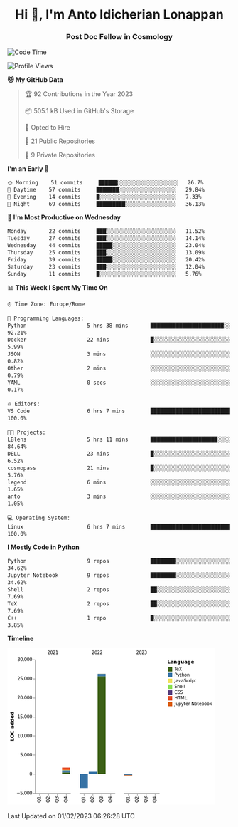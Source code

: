 
<h1 align="center">Hi 👋, I'm Anto Idicherian Lonappan</h1>
<h3 align="center">Post Doc Fellow in Cosmology</h3>

<!--START_SECTION:waka-->
![Code Time](http://img.shields.io/badge/Code%20Time-141%20hrs%2015%20mins-blue)

![Profile Views](http://img.shields.io/badge/Profile%20Views-108-blue)

**🐱 My GitHub Data** 

> 🏆 92 Contributions in the Year 2023
 > 
> 📦 505.1 kB Used in GitHub's Storage 
 > 
> 💼 Opted to Hire
 > 
> 📜 21 Public Repositories 
 > 
> 🔑 9 Private Repositories  
 > 
**I'm an Early 🐤** 

```text
🌞 Morning    51 commits     ██████░░░░░░░░░░░░░░░░░░░   26.7% 
🌆 Daytime    57 commits     ███████░░░░░░░░░░░░░░░░░░   29.84% 
🌃 Evening    14 commits     █░░░░░░░░░░░░░░░░░░░░░░░░   7.33% 
🌙 Night      69 commits     █████████░░░░░░░░░░░░░░░░   36.13%

```
📅 **I'm Most Productive on Wednesday** 

```text
Monday       22 commits     ███░░░░░░░░░░░░░░░░░░░░░░   11.52% 
Tuesday      27 commits     ███░░░░░░░░░░░░░░░░░░░░░░   14.14% 
Wednesday    44 commits     █████░░░░░░░░░░░░░░░░░░░░   23.04% 
Thursday     25 commits     ███░░░░░░░░░░░░░░░░░░░░░░   13.09% 
Friday       39 commits     █████░░░░░░░░░░░░░░░░░░░░   20.42% 
Saturday     23 commits     ███░░░░░░░░░░░░░░░░░░░░░░   12.04% 
Sunday       11 commits     █░░░░░░░░░░░░░░░░░░░░░░░░   5.76%

```


📊 **This Week I Spent My Time On** 

```text
⌚︎ Time Zone: Europe/Rome

💬 Programming Languages: 
Python                   5 hrs 38 mins       ███████████████████████░░   92.21% 
Docker                   22 mins             █░░░░░░░░░░░░░░░░░░░░░░░░   5.99% 
JSON                     3 mins              ░░░░░░░░░░░░░░░░░░░░░░░░░   0.82% 
Other                    2 mins              ░░░░░░░░░░░░░░░░░░░░░░░░░   0.79% 
YAML                     0 secs              ░░░░░░░░░░░░░░░░░░░░░░░░░   0.17%

🔥 Editors: 
VS Code                  6 hrs 7 mins        █████████████████████████   100.0%

🐱‍💻 Projects: 
LBlens                   5 hrs 11 mins       █████████████████████░░░░   84.64% 
DELL                     23 mins             █░░░░░░░░░░░░░░░░░░░░░░░░   6.52% 
cosmopass                21 mins             █░░░░░░░░░░░░░░░░░░░░░░░░   5.76% 
legend                   6 mins              ░░░░░░░░░░░░░░░░░░░░░░░░░   1.65% 
anto                     3 mins              ░░░░░░░░░░░░░░░░░░░░░░░░░   1.05%

💻 Operating System: 
Linux                    6 hrs 7 mins        █████████████████████████   100.0%

```

**I Mostly Code in Python** 

```text
Python                   9 repos             ████████░░░░░░░░░░░░░░░░░   34.62% 
Jupyter Notebook         9 repos             ████████░░░░░░░░░░░░░░░░░   34.62% 
Shell                    2 repos             ██░░░░░░░░░░░░░░░░░░░░░░░   7.69% 
TeX                      2 repos             ██░░░░░░░░░░░░░░░░░░░░░░░   7.69% 
C++                      1 repo              █░░░░░░░░░░░░░░░░░░░░░░░░   3.85%

```


**Timeline**

![Chart not found](https://raw.githubusercontent.com/antolonappan/antolonappan/main/charts/bar_graph.png) 


 Last Updated on 01/02/2023 06:26:28 UTC
<!--END_SECTION:waka-->

